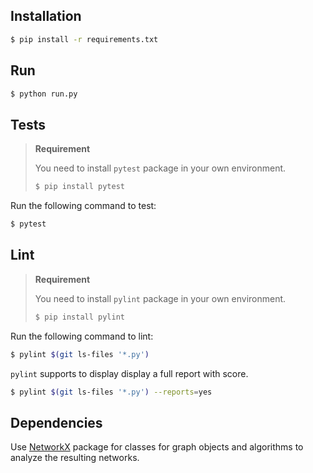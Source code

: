 ## Installation

```bash
$ pip install -r requirements.txt
```

## Run

```bash
$ python run.py
```

## Tests

> **Requirement**
> 
> You need to install `pytest` package in your own environment.
> 
> ```bash
> $ pip install pytest
> ```

Run the following command to test:

```bash
$ pytest
```

## Lint

> **Requirement**
> 
> You need to install `pylint` package in your own environment.
> 
> ```bash
> $ pip install pylint
> ```

Run the following command to lint:

```bash
$ pylint $(git ls-files '*.py')
```

`pylint` supports to display display a full report with score.

```bash
$ pylint $(git ls-files '*.py') --reports=yes
```

## Dependencies

Use [NetworkX](https://networkx.org/documentation/stable/reference/index.html) package for classes for graph objects and algorithms to analyze the resulting networks.